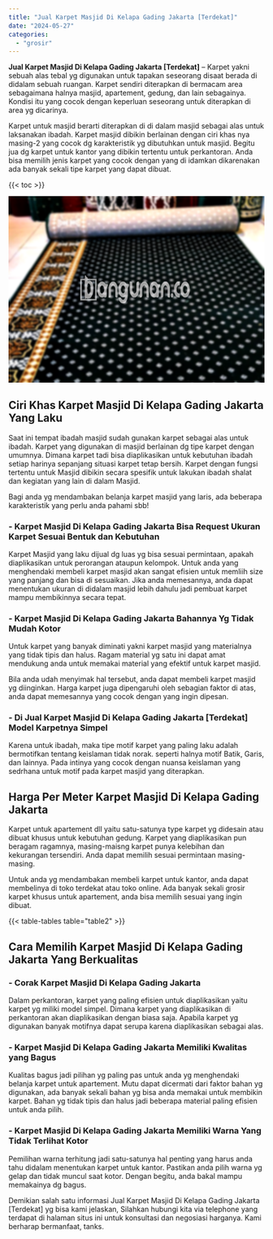 ```yaml
---
title: "Jual Karpet Masjid Di Kelapa Gading Jakarta [Terdekat]"
date: "2024-05-27"
categories: 
  - "grosir"
---
```


**Jual Karpet Masjid Di Kelapa Gading Jakarta \[Terdekat\]** – Karpet yakni sebuah alas tebal yg digunakan untuk tapakan seseorang disaat berada di didalam sebuah ruangan. Karpet sendiri diterapkan di bermacam area sebagaimana halnya masjid, apartement, gedung, dan lain sebagainya. Kondisi itu yang cocok dengan keperluan seseorang untuk diterapkan di area yg dicarinya.

Karpet untuk masjid berarti diterapkan di di dalam masjid sebagai alas untuk laksanakan ibadah. Karpet masjid dibikin berlainan dengan ciri khas nya masing-2 yang cocok dg karakteristik yg dibutuhkan untuk masjid. Begitu jua dg karpet untuk kantor yang dibikin tertentu untuk perkantoran. Anda bisa memilih jenis karpet yang cocok dengan yang di idamkan dikarenakan ada banyak sekali tipe karpet yang dapat dibuat.

{{< toc >}}

![Jual Karpet Masjid Di Kelapa Gading Jakarta [Terdekat]](/images/grosir-karpet-murah-47.png)

## Ciri Khas Karpet Masjid Di Kelapa Gading Jakarta Yang Laku

Saat ini tempat ibadah masjid sudah gunakan karpet sebagai alas untuk ibadah. Karpet yang digunakan di masjid berlainan dg tipe karpet dengan umumnya. Dimana karpet tadi bisa diaplikasikan untuk kebutuhan ibadah setiap harinya sepanjang situasi karpet tetap bersih. Karpet dengan fungsi tertentu untuk Masjid dibikin secara spesifik untuk lakukan ibadah shalat dan kegiatan yang lain di dalam Masjid.

Bagi anda yg mendambakan belanja karpet masjid yang laris, ada beberapa karakteristik yang perlu anda pahami sbb!

### \- Karpet Masjid Di Kelapa Gading Jakarta Bisa Request Ukuran Karpet Sesuai Bentuk dan Kebutuhan

Karpet Masjid yang laku dijual dg luas yg bisa sesuai permintaan, apakah diaplikasikan untuk perorangan ataupun kelompok. Untuk anda yang menghendaki membeli karpet masjid akan sangat efisien untuk memliih size yang panjang dan bisa di sesuaikan. Jika anda memesannya, anda dapat menentukan ukuran di didalam masjid lebih dahulu jadi pembuat karpet mampu membikinnya secara tepat.

### \- Karpet Masjid Di Kelapa Gading Jakarta Bahannya Yg Tidak Mudah Kotor

Untuk karpet yang banyak diminati yakni karpet masjid yang materialnya yang tidak tipis dan halus. Ragam material yg satu ini dapat amat mendukung anda untuk memakai material yang efektif untuk karpet masjid.

Bila anda udah menyimak hal tersebut, anda dapat membeli karpet masjid yg diinginkan. Harga karpet juga dipengaruhi oleh sebagian faktor di atas, anda dapat memesannya yang cocok dengan yang ingin dipesan.

### \- Di Jual Karpet Masjid Di Kelapa Gading Jakarta \[Terdekat\] Model Karpetnya Simpel

Karena untuk ibadah, maka tipe motif karpet yang paling laku adalah bermotifkan tentang keislaman tidak norak. seperti halnya motif Batik, Garis, dan lainnya. Pada intinya yang cocok dengan nuansa keislaman yang sedrhana untuk motif pada karpet masjid yang diterapkan.

## Harga Per Meter Karpet Masjid Di Kelapa Gading Jakarta

Karpet untuk apartement dll yaitu satu-satunya type karpet yg didesain atau dibuat khusus untuk kebutuhan gedung. Karpet yang diaplikasikan pun beragam ragamnya, masing-maisng karpet punya kelebihan dan kekurangan tersendiri. Anda dapat memilih sesuai permintaan masing-masing.

Untuk anda yg mendambakan membeli karpet untuk kantor, anda dapat membelinya di toko terdekat atau toko online. Ada banyak sekali grosir karpet khusus untuk apartement, anda bisa memilih sesuai yang ingin dibuat.

{{< table-tables table="table2" >}}

## Cara Memilih Karpet Masjid Di Kelapa Gading Jakarta Yang Berkualitas

### \- Corak Karpet Masjid Di Kelapa Gading Jakarta

Dalam perkantoran, karpet yang paling efisien untuk diaplikasikan yaitu karpet yg miliki model simpel. Dimana karpet yang diaplikasikan di perkantoran akan diaplikasikan dengan biasa saja. Apabila karpet yg digunakan banyak motifnya dapat serupa karena diaplikasikan sebagai alas.

### \- Karpet Masjid Di Kelapa Gading Jakarta Memiliki Kwalitas yang Bagus

Kualitas bagus jadi pilihan yg paling pas untuk anda yg menghendaki belanja karpet untuk apartement. Mutu dapat dicermati dari faktor bahan yg digunakan, ada banyak sekali bahan yg bisa anda memakai untuk membikin karpet. Bahan yg tidak tipis dan halus jadi beberapa material paling efisien untuk anda pilih.

### \- Karpet Masjid Di Kelapa Gading Jakarta Memiliki Warna Yang Tidak Terlihat Kotor

Pemilihan warna terhitung jadi satu-satunya hal penting yang harus anda tahu didalam menentukan karpet untuk kantor. Pastikan anda pilih warna yg gelap dan tidak muncul saat kotor. Dengan begitu, anda bakal mampu memakainya dg bagus.

Demikian salah satu informasi Jual Karpet Masjid Di Kelapa Gading Jakarta \[Terdekat\] yg bisa kami jelaskan, Silahkan hubungi kita via telephone yang terdapat di halaman situs ini untuk konsultasi dan negosiasi harganya. Kami berharap bermanfaat, tanks.
